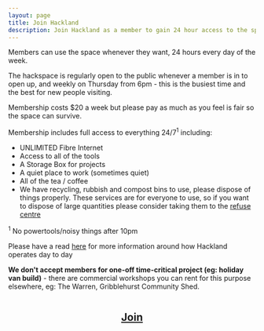 ```yaml
---
layout: page
title: Join Hackland
description: Join Hackland as a member to gain 24 hour access to the space and learn/make/create as much as your heart desires
---
```


Members can use the space whenever they want, 24 hours every day of the week.

The hackspace is regularly open to the public whenever a member is in to open up, and weekly on Thursday from 6pm - this is the busiest time and the best for new people visiting.

Membership costs $20 a week but please pay as much as you feel is fair so the space can survive.

Membership includes full access to everything 24/7<sup>1</sup> including:

+ UNLIMITED Fibre Internet
+ Access to all of the tools
+ A Storage Box for projects
+ A quiet place to work (sometimes quiet)
+ All of the tea / coffee
+ We have recycling, rubbish and compost bins to use, please dispose of things properly. These services are for everyone to use, so if you want to dispose of large quantities please consider taking them to the [refuse centre](https://www.aucklandcouncil.govt.nz/rubbish-recycling/Pages/transfer-stations.aspx)

<sup>1</sup> No powertools/noisy things after 10pm

Please have a read [here](/about/) for more information around how Hackland operates day to day

**We don't accept members for one-off time-critical project (eg: holiday van build)** - there are commercial workshops you can rent for this purpose elsewhere, eg: The Warren, Gribblehurst Community Shed.

<h2 style="margin-top:2em;text-align:center;"><a href="https://goo.gl/forms/XAyCLl92GzYykcCa2" class="button"> Join</a></h2>